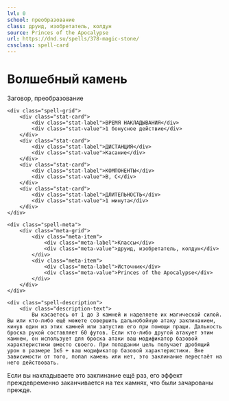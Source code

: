 ```yaml
---
lvl: 0
school: преобразование
class: друид, изобретатель, колдун
source: Princes of the Apocalypse
url: https://dnd.su/spells/378-magic-stone/
cssclass: spell-card
---
```


<div class="spell-container">
    <div class="spell-header">
        <h1 class="spell-name">Волшебный камень</h1>
        <div class="spell-level">Заговор, преобразование</div>
    </div>
    
    <div class="spell-grid">
        <div class="stat-card">
            <div class="stat-label">ВРЕМЯ НАКЛАДЫВАНИЯ</div>
            <div class="stat-value">1 бонусное действие</div>
        </div>
        <div class="stat-card">
            <div class="stat-label">ДИСТАНЦИЯ</div>
            <div class="stat-value">Касание</div>
        </div>
        <div class="stat-card">
            <div class="stat-label">КОМПОНЕНТЫ</div>
            <div class="stat-value">В, С</div>
        </div>
        <div class="stat-card">
            <div class="stat-label">ДЛИТЕЛЬНОСТЬ</div>
            <div class="stat-value">1 минута</div>
        </div>
    </div>
    
    <div class="spell-meta">
        <div class="meta-grid">
            <div class="meta-item">
                <div class="meta-label">Классы</div>
                <div class="meta-value">друид, изобретатель, колдун</div>
            </div>
            <div class="meta-item">
                <div class="meta-label">Источник</div>
                <div class="meta-value">Princes of the Apocalypse</div>
            </div>
        </div>
    </div>
    
    <div class="spell-description">
        <div class="description-text">
            Вы касаетесь от 1 до 3 камней и наделяете их магической силой. Вы или кто-либо ещё можете совершить дальнобойную атаку заклинанием, кинув один из этих камней или запустив его при помощи пращи. Дальность броска рукой составляет 60 футов. Если кто-либо другой атакует этим камнем, он использует для броска атаки ваш модификатор базовой характеристики вместо своего. При попадании цель получает дробящий урон в размере 1к6 + ваш модификатор базовой характеристики. Вне зависимости от того, попал камень или нет, это заклинание перестаёт на него действовать.
Если вы накладываете это заклинание ещё раз, его эффект преждевременно заканчивается на тех камнях, что были зачарованы прежде.
        </div>
    </div>
</div>